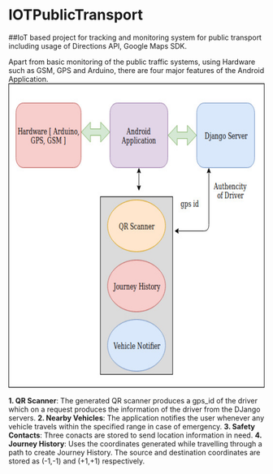 # IOTPublicTransport
##IoT based project for tracking and monitoring system for public transport including usage of Directions API, Google Maps SDK.

Apart from basic monitoring of the public traffic systems, using Hardware such as GSM, GPS and Arduino, there are four major features
of the Android Application.
</br>
<img src="https://github.com/sakshichahal53/IOTPublicTransport/blob/master/Untitled%20Diagram.jpg" height="600" width="1000">
</br>

**1. QR Scanner**: The generated QR scanner produces a gps_id of the driver which on a request produces the information of the driver from the DJango servers.
**2. Nearby Vehicles**: The application notifies the user whenever any vehicle travels within the specified range in case of emergency.
**3. Safety Contacts**: Three conacts are stored to send location information in need.
**4. Journey History**: Uses the coordinates generated while travelling through a path to create Journey History. The source and destination coordinates are stored as (-1,-1) and (+1,+1) respectively.
